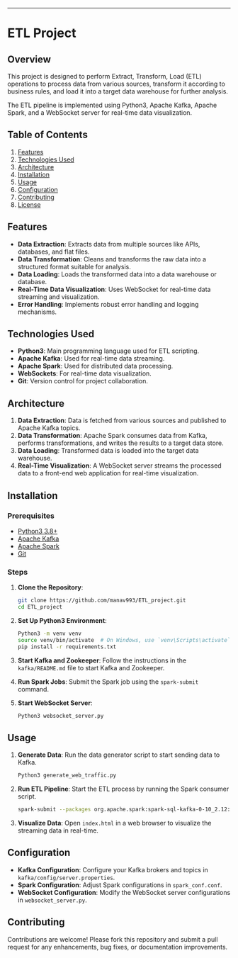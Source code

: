 
---

# ETL Project

## Overview

This project is designed to perform Extract, Transform, Load (ETL) operations to process data from various sources, transform it according to business rules, and load it into a target data warehouse for further analysis.

The ETL pipeline is implemented using Python3, Apache Kafka, Apache Spark, and a WebSocket server for real-time data visualization.

## Table of Contents

1. [Features](#features)
2. [Technologies Used](#technologies-used)
3. [Architecture](#architecture)
4. [Installation](#installation)
5. [Usage](#usage)
6. [Configuration](#configuration)
7. [Contributing](#contributing)
8. [License](#license)

## Features

- **Data Extraction**: Extracts data from multiple sources like APIs, databases, and flat files.
- **Data Transformation**: Cleans and transforms the raw data into a structured format suitable for analysis.
- **Data Loading**: Loads the transformed data into a data warehouse or database.
- **Real-Time Data Visualization**: Uses WebSocket for real-time data streaming and visualization.
- **Error Handling**: Implements robust error handling and logging mechanisms.

## Technologies Used

- **Python3**: Main programming language used for ETL scripting.
- **Apache Kafka**: Used for real-time data streaming.
- **Apache Spark**: Used for distributed data processing.
- **WebSockets**: For real-time data visualization.
- **Git**: Version control for project collaboration.

## Architecture

1. **Data Extraction**: Data is fetched from various sources and published to Apache Kafka topics.
2. **Data Transformation**: Apache Spark consumes data from Kafka, performs transformations, and writes the results to a target data store.
3. **Data Loading**: Transformed data is loaded into the target data warehouse.
4. **Real-Time Visualization**: A WebSocket server streams the processed data to a front-end web application for real-time visualization.

## Installation

### Prerequisites

- [Python3 3.8+](https://www.Python3.org/downloads/)
- [Apache Kafka](https://kafka.apache.org/downloads)
- [Apache Spark](https://spark.apache.org/downloads.html)
- [Git](https://git-scm.com/)

### Steps

1. **Clone the Repository**:
   ```bash
   git clone https://github.com/manav993/ETL_project.git
   cd ETL_project
   ```

2. **Set Up Python3 Environment**:
   ```bash
   Python3 -m venv venv
   source venv/bin/activate  # On Windows, use `venv\Scripts\activate`
   pip install -r requirements.txt
   ```

3. **Start Kafka and Zookeeper**:
   Follow the instructions in the `kafka/README.md` file to start Kafka and Zookeeper.

4. **Run Spark Jobs**:
   Submit the Spark job using the `spark-submit` command.

5. **Start WebSocket Server**:
   ```bash
   Python3 websocket_server.py
   ```

## Usage

1. **Generate Data**: Run the data generator script to start sending data to Kafka.
   ```bash
   Python3 generate_web_traffic.py
   ```

2. **Run ETL Pipeline**: Start the ETL process by running the Spark consumer script.
   ```bash
   spark-submit --packages org.apache.spark:spark-sql-kafka-0-10_2.12:3.1.2 spark_consumer.py
   ```

3. **Visualize Data**: Open `index.html` in a web browser to visualize the streaming data in real-time.

## Configuration

- **Kafka Configuration**: Configure your Kafka brokers and topics in `kafka/config/server.properties`.
- **Spark Configuration**: Adjust Spark configurations in `spark_conf.conf`.
- **WebSocket Configuration**: Modify the WebSocket server configurations in `websocket_server.py`.

## Contributing

Contributions are welcome! Please fork this repository and submit a pull request for any enhancements, bug fixes, or documentation improvements.


